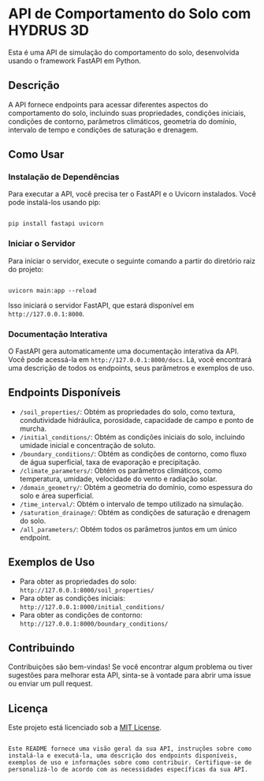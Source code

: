 # API de Comportamento do Solo com HYDRUS 3D

Esta é uma API de simulação do comportamento do solo, desenvolvida usando o framework FastAPI em Python.

## Descrição

A API fornece endpoints para acessar diferentes aspectos do comportamento do solo, incluindo suas propriedades, condições iniciais, condições de contorno, parâmetros climáticos, geometria do domínio, intervalo de tempo e condições de saturação e drenagem.

## Como Usar

### Instalação de Dependências

Para executar a API, você precisa ter o FastAPI e o Uvicorn instalados. Você pode instalá-los usando pip:

```

pip install fastapi uvicorn

```

### Iniciar o Servidor

Para iniciar o servidor, execute o seguinte comando a partir do diretório raiz do projeto:

```

uvicorn main:app --reload

```

Isso iniciará o servidor FastAPI, que estará disponível em `http://127.0.0.1:8000`.

### Documentação Interativa

O FastAPI gera automaticamente uma documentação interativa da API. Você pode acessá-la em `http://127.0.0.1:8000/docs`. Lá, você encontrará uma descrição de todos os endpoints, seus parâmetros e exemplos de uso.

## Endpoints Disponíveis

- `/soil_properties/`: Obtém as propriedades do solo, como textura, condutividade hidráulica, porosidade, capacidade de campo e ponto de murcha.
- `/initial_conditions/`: Obtém as condições iniciais do solo, incluindo umidade inicial e concentração de soluto.
- `/boundary_conditions/`: Obtém as condições de contorno, como fluxo de água superficial, taxa de evaporação e precipitação.
- `/climate_parameters/`: Obtém os parâmetros climáticos, como temperatura, umidade, velocidade do vento e radiação solar.
- `/domain_geometry/`: Obtém a geometria do domínio, como espessura do solo e área superficial.
- `/time_interval/`: Obtém o intervalo de tempo utilizado na simulação.
- `/saturation_drainage/`: Obtém as condições de saturação e drenagem do solo.
- `/all_parameters/`: Obtém todos os parâmetros juntos em um único endpoint.

## Exemplos de Uso

- Para obter as propriedades do solo: `http://127.0.0.1:8000/soil_properties/`
- Para obter as condições iniciais: `http://127.0.0.1:8000/initial_conditions/`
- Para obter as condições de contorno: `http://127.0.0.1:8000/boundary_conditions/`

## Contribuindo

Contribuições são bem-vindas! Se você encontrar algum problema ou tiver sugestões para melhorar esta API, sinta-se à vontade para abrir uma issue ou enviar um pull request.

## Licença

Este projeto está licenciado sob a [MIT License](https://opensource.org/licenses/MIT).

```

Este README fornece uma visão geral da sua API, instruções sobre como instalá-la e executá-la, uma descrição dos endpoints disponíveis, exemplos de uso e informações sobre como contribuir. Certifique-se de personalizá-lo de acordo com as necessidades específicas da sua API.
```
